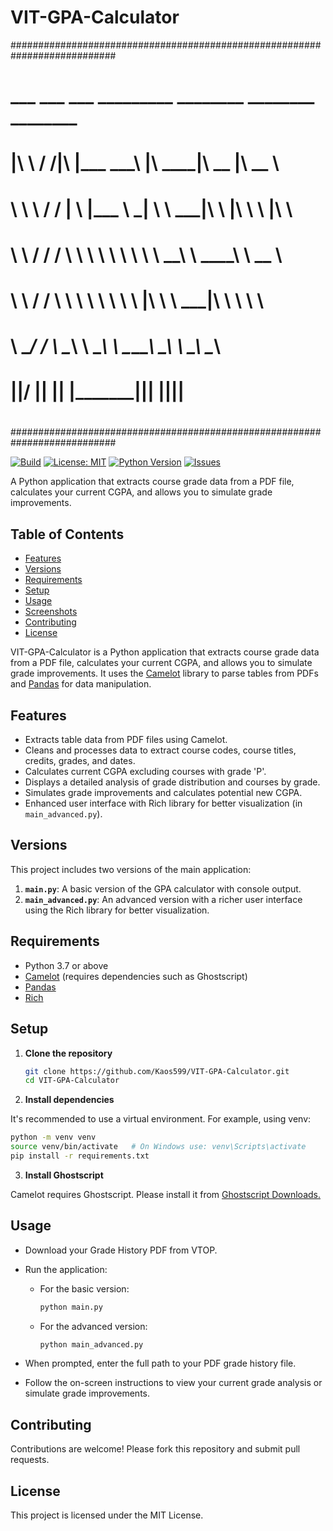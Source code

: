 # VIT-GPA-Calculator


###########################################################################
#                                                                         #
#                                                                         #
#   ___      ___ ___  _________        ________  ________  ________       #
#  |\  \    /  /|\  \|\___   ___\     |\   ____\|\   __  \|\   __  \      #
#  \ \  \  /  / | \  \|___ \  \_|     \ \  \___|\ \  \|\  \ \  \|\  \     #
#   \ \  \/  / / \ \  \   \ \  \       \ \  \  __\ \   ____\ \   __  \    #
#    \ \    / /   \ \  \   \ \  \       \ \  \|\  \ \  \___|\ \  \ \  \   #
#     \ \__/ /     \ \__\   \ \__\       \ \_______\ \__\    \ \__\ \__\  #
#      \|__|/       \|__|    \|__|        \|_______|\|__|     \|__|\|__|  #
#                                                                         #
#                                                                         #
###########################################################################


[![Build](https://img.shields.io/badge/build-passing-brightgreen)](https://github.com/yourusername/VIT-GPA-Calculator/actions)
[![License: MIT](https://img.shields.io/badge/License-MIT-yellow.svg)](LICENSE)
[![Python Version](https://img.shields.io/badge/Python-3.7%2B-blue)](https://www.python.org/downloads/)
[![Issues](https://img.shields.io/github/issues/Kaos599/VIT-GPA-Calculator)](https://github.com/Kaos599/VIT-GPA-Calculator/issues)

A Python application that extracts course grade data from a PDF file, calculates your current CGPA, and allows you to simulate grade improvements.

## Table of Contents

- [Features](#features)
- [Versions](#versions)
- [Requirements](#requirements)
- [Setup](#setup)
- [Usage](#usage)
- [Screenshots](#screenshots)
- [Contributing](#contributing)
- [License](#license)

VIT-GPA-Calculator is a Python application that extracts course grade data from a PDF file, calculates your current CGPA, and allows you to simulate grade improvements. It uses the [Camelot](https://camelot-py.readthedocs.io/en/master/) library to parse tables from PDFs and [Pandas](https://pandas.pydata.org/) for data manipulation.

## Features

- Extracts table data from PDF files using Camelot.
- Cleans and processes data to extract course codes, course titles, credits, grades, and dates.
- Calculates current CGPA excluding courses with grade 'P'.
- Displays a detailed analysis of grade distribution and courses by grade.
- Simulates grade improvements and calculates potential new CGPA.
- Enhanced user interface with Rich library for better visualization (in `main_advanced.py`).

## Versions

This project includes two versions of the main application:

1. **`main.py`**: A basic version of the GPA calculator with console output.
2. **`main_advanced.py`**: An advanced version with a richer user interface using the Rich library for better visualization.

## Requirements

- Python 3.7 or above
- [Camelot](https://camelot-py.readthedocs.io/en/master/) (requires dependencies such as Ghostscript)
- [Pandas](https://pandas.pydata.org/)
- [Rich](https://rich.readthedocs.io/en/stable/)

## Setup

1. **Clone the repository**

   ```sh
   git clone https://github.com/Kaos599/VIT-GPA-Calculator.git
   cd VIT-GPA-Calculator
   ```
2. **Install dependencies**

It's recommended to use a virtual environment. For example, using venv:
 ```sh
 python -m venv venv
 source venv/bin/activate   # On Windows use: venv\Scripts\activate
 pip install -r requirements.txt
```
3. **Install Ghostscript**

Camelot requires Ghostscript. Please install it from [Ghostscript Downloads.](https://ghostscript.com/releases/gsdnld.html)

## Usage

- Download your Grade History PDF from VTOP.

- Run the application:
  - For the basic version:
    ```sh
    python main.py
    ```
  - For the advanced version:
    ```sh
    python main_advanced.py
    ```

- When prompted, enter the full path to your PDF grade history file.

- Follow the on-screen instructions to view your current grade analysis or simulate grade improvements.


## Contributing
Contributions are welcome! Please fork this repository and submit pull requests.

## License
This project is licensed under the MIT License.
 
